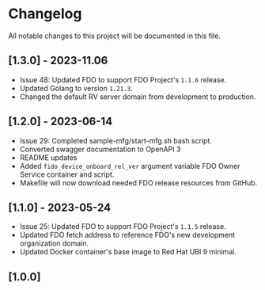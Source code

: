 # Changelog

All notable changes to this project will be documented in this file.
## [1.3.0] - 2023-11.06
- Issue 48: Updated FDO to support FDO Project's `1.1.6` release.
- Updated Golang to version `1.21.3`.
- Changed the default RV server domain from development to production.

## [1.2.0] - 2023-06-14
- Issue 29: Completed sample-mfg/start-mfg.sh bash script.
- Converted swagger documentation to OpenAPI 3
- README updates
- Added `fido_device_onboard_rel_ver` argument variable FDO Owner Service container and script.
- Makefile will now download needed FDO release resources from GitHub.

## [1.1.0] - 2023-05-24
- Issue 25: Updated FDO to support FDO Project's `1.1.5` release.
- Updated FDO fetch address to reference FDO's new development organization domain.
- Updated Docker container's base image to Red Hat UBI 9 minimal.

## [1.0.0]

